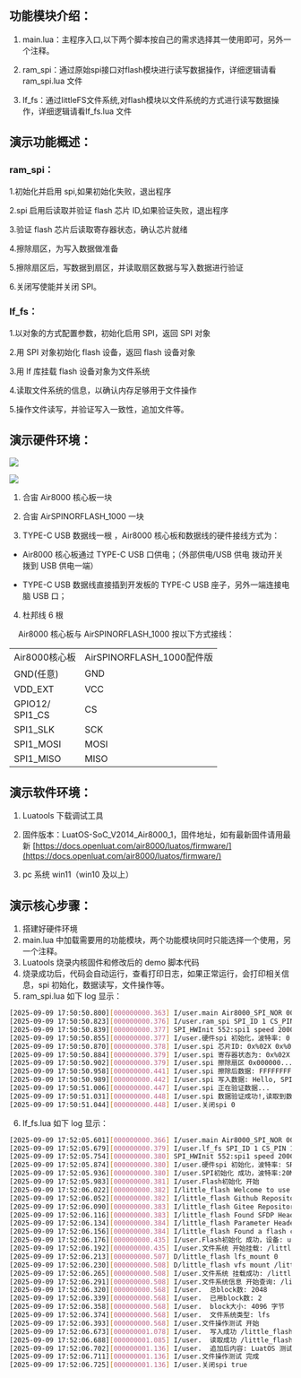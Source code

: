 ## 功能模块介绍：

1. main.lua：主程序入口,以下两个脚本按自己的需求选择其一使用即可，另外一个注释。
2. ram_spi：通过原始spi接口对flash模块进行读写数据操作，详细逻辑请看ram_spi.lua 文件

3. lf_fs：通过littleFS文件系统,对flash模块以文件系统的方式进行读写数据操作，详细逻辑请看lf_fs.lua 文件

## 演示功能概述：

### ram_spi：

1.初始化并启用 spi,如果初始化失败，退出程序

2.spi 启用后读取并验证 flash 芯片 ID,如果验证失败，退出程序

3.验证 flash 芯片后读取寄存器状态，确认芯片就绪

4.擦除扇区，为写入数据做准备

5.擦除扇区后，写数据到扇区，并读取扇区数据与写入数据进行验证

6.关闭写使能并关闭 SPI。

### lf_fs：

1.以对象的方式配置参数，初始化启用 SPI，返回 SPI 对象

2.用 SPI 对象初始化 flash 设备，返回 flash 设备对象

3.用 lf 库挂载 flash 设备对象为文件系统

4.读取文件系统的信息，以确认内存足够用于文件操作

5.操作文件读写，并验证写入一致性，追加文件等。

## 演示硬件环境：

![](https://docs.openluat.com/accessory/AirSPINORFLASH_1000/image/spi1.jpg)

![](https://docs.openluat.com/accessory/AirSPINORFLASH_1000/image/norflash.jpg)

1. 合宙 Air8000 核心板一块

2. 合宙 AirSPINORFLASH_1000 一块

3. TYPE-C USB 数据线一根 ，Air8000 核心板和数据线的硬件接线方式为：
- Air8000 核心板通过 TYPE-C USB 口供电；（外部供电/USB 供电 拨动开关 拨到 USB 供电一端）

- TYPE-C USB 数据线直接插到开发板的 TYPE-C USB 座子，另外一端连接电脑 USB 口；
4. 杜邦线 6 根

    Air8000 核心板与 AirSPINORFLASH_1000 按以下方式接线：

<table>
<tr>
<td>Air8000核心板<br/></td><td>AirSPINORFLASH_1000配件版<br/></td></tr>
<tr>
<td>GND(任意)          <br/></td><td>GND<br/></td></tr>
<tr>
<td>VDD_EXT<br/></td><td>VCC<br/></td></tr>
<tr>
<td>GPIO12/<br/>SPI1_CS<br/></td><td>CS<br/></td></tr>
<tr>
<td>SPI1_SLK<br/></td><td>SCK<br/></td></tr>
<tr>
<td>SPI1_MOSI<br/></td><td>MOSI<br/></td></tr>
<tr>
<td>SPI1_MISO<br/></td><td>MISO<br/></td></tr>
</table>

## 演示软件环境：

1. Luatools 下载调试工具

2. 固件版本：LuatOS-SoC_V2014_Air8000_1，固件地址，如有最新固件请用最新 [https://docs.openluat.com/air8000/luatos/firmware/](https://docs.openluat.com/air8000/luatos/firmware/)

3. pc 系统 win11（win10 及以上）

## 演示核心步骤：

1. 搭建好硬件环境
2. main.lua 中加载需要用的功能模块，两个功能模块同时只能选择一个使用，另一个注释。
3. Luatools 烧录内核固件和修改后的 demo 脚本代码
4. 烧录成功后，代码会自动运行，查看打印日志，如果正常运行，会打印相关信息，spi 初始化，数据读写，文件操作等。
5. ram_spi.lua 如下 log 显示：

```bash
[2025-09-09 17:50:50.800][000000000.363] I/user.main Air8000_SPI_NOR 001.000.000
[2025-09-09 17:50:50.823][000000000.376] I/user.ram_spi SPI_ID 1 CS_PIN 12
[2025-09-09 17:50:50.839][000000000.377] SPI_HWInit 552:spi1 speed 2000000,1994805,154
[2025-09-09 17:50:50.855][000000000.377] I/user.硬件spi 初始化，波特率: 0 2000000
[2025-09-09 17:50:50.870][000000000.378] I/user.spi 芯片ID: 0x%02X 0x%02X 0x%02X 239 64 23
[2025-09-09 17:50:50.884][000000000.379] I/user.spi 寄存器状态为: 0x%02X 0
[2025-09-09 17:50:50.902][000000000.379] I/user.spi 擦除扇区 0x000000...
[2025-09-09 17:50:50.958][000000000.441] I/user.spi 擦除后数据: FFFFFFFFFFFFFFFFFFFFFFFFFFFFFFFF 32
[2025-09-09 17:50:50.989][000000000.442] I/user.spi 写入数据: Hello, SPI Flash! 
[2025-09-09 17:50:51.006][000000000.447] I/user.spi 正在验证数据...
[2025-09-09 17:50:51.031][000000000.448] I/user.spi 数据验证成功!,读取到数据为：Hello, SPI Flash! 
[2025-09-09 17:50:51.044][000000000.448] I/user.关闭spi 0

```

6. lf_fs.lua 如下 log 显示：

```bash
[2025-09-09 17:52:05.601][000000000.366] I/user.main Air8000_SPI_NOR 001.000.000
[2025-09-09 17:52:05.679][000000000.379] I/user.lf_fs SPI_ID 1 CS_PIN 12
[2025-09-09 17:52:05.754][000000000.380] SPI_HWInit 552:spi1 speed 2000000,1994805,154
[2025-09-09 17:52:05.874][000000000.380] I/user.硬件spi 初始化，波特率: SPI*: 0C7F5BB0 2000000
[2025-09-09 17:52:05.936][000000000.380] I/user.SPI初始化 成功，波特率:20MHz
[2025-09-09 17:52:05.983][000000000.381] I/user.Flash初始化 开始
[2025-09-09 17:52:06.022][000000000.382] I/little_flash Welcome to use little flash V0.0.1 .
[2025-09-09 17:52:06.052][000000000.382] I/little_flash Github Repositories https://github.com/Dozingfiretruck/little_flash .
[2025-09-09 17:52:06.090][000000000.383] I/little_flash Gitee Repositories https://gitee.com/Dozingfiretruck/little_flash .
[2025-09-09 17:52:06.116][000000000.383] I/little_flash Found SFDP Header. The Revision is V1.5, NPN is 0, Access Protocol is 0xFF.
[2025-09-09 17:52:06.134][000000000.384] I/little_flash Parameter Header is OK. The Parameter ID is 0xFF00, Revision is V5.1, Length is 16,Parameter Table Pointer is 0x000080.
[2025-09-09 17:52:06.156][000000000.384] I/little_flash Found a flash chip. Size is 8388608 bytes.
[2025-09-09 17:52:06.176][000000000.435] I/user.Flash初始化 成功，设备: userdata: 0C0F9D2C
[2025-09-09 17:52:06.192][000000000.435] I/user.文件系统 开始挂载: /little_flash
[2025-09-09 17:52:06.213][000000000.507] D/little_flash lfs_mount 0
[2025-09-09 17:52:06.230][000000000.508] D/little_flash vfs mount /little_flash ret 0
[2025-09-09 17:52:06.265][000000000.508] I/user.文件系统 挂载成功: /little_flash
[2025-09-09 17:52:06.291][000000000.508] I/user.文件系统信息 开始查询: /little_flash
[2025-09-09 17:52:06.320][000000000.568] I/user.  总block数: 2048
[2025-09-09 17:52:06.339][000000000.568] I/user.  已用block数: 2
[2025-09-09 17:52:06.358][000000000.568] I/user.  block大小: 4096 字节
[2025-09-09 17:52:06.374][000000000.568] I/user.  文件系统类型: lfs
[2025-09-09 17:52:06.393][000000000.568] I/user.文件操作测试 开始
[2025-09-09 17:52:06.673][000000001.078] I/user.  写入成功 /little_flash/test.txt 内容: 当前时间: Sun Jan  0 08:00:00 1900
[2025-09-09 17:52:06.688][000000001.085] I/user.  读取成功 /little_flash/test.txt 内容: 当前时间: Sun Jan  0 08:00:00 1900
[2025-09-09 17:52:06.702][000000001.136] I/user.  追加后内容: LuatOS 测试 - 追加时间: Sun Jan  0 08:00:01 1900
[2025-09-09 17:52:06.711][000000001.136] I/user.文件操作测试 完成
[2025-09-09 17:52:06.725][000000001.136] I/user.关闭spi true

```

# 
